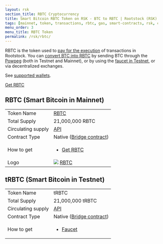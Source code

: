 ```yaml
---
layout: rsk
section_title: RBTC Cryptocurrency
title: Smart Bitcoin RBTC Token on RSK - BTC to RBTC | Rootstock (RSK)
tags: [mainnet, token, transactions, rbtc, gas, smart-contracts, rsk, conversion, price, gas-price, gas-cost, smart bitcoin, bitcoin]
menu_order: 3
menu_title: RBTC Token
permalink: /rsk/rbtc/
---
```


RBTC is the token used to [pay for the execution](/rsk/rbtc/gas/) of transactions in Rootstock. You can [convert BTC into RBTC](/rsk/rbtc/conversion/) by sending BTC through the [Powpeg](/guides/two-way-peg-app/) (both in Testnet and Mainnet), or by using the [faucet in Testnet](https://faucet.testnet.rsk.co/), or via decentralized exchanges.

See [supported wallets](/wallet/use/).

<div class="btn-container">
  <span></span>
    <a class="green" href="https://rootstock.io/rbtc/#get-rbtc">Get RBTC</a>
</div>

## RBTC (Smart Bitcoin in Mainnet)

<table class="table">
  <tbody>
    <tr>
      <td scope="row">Token Name</td>
      <td><a href="https://coinmarketcap.com/currencies/rsk-smart-bitcoin/" target="_blank">RBTC</a></td>
    </tr>
    <tr>
      <td scope="row">Total Supply</td>
      <td>21,000,000 RBTC</td>
    </tr>
    <tr>
      <td scope="row">Circulating supply</td>
      <td><a href="https://backend.explorer.rsk.co/circulating/circulatingSupply" target="_blank">API</a></td>
    </tr>
    <tr>
      <td scope="row">Contract Type</td>
      <td>Native (<a href="https://explorer.rsk.co/address/0x0000000000000000000000000000000001000006" target="_blank">Bridge contract</a>)</td>
    </tr>
    <tr>
      <td scope="row">How to get</td>
      <td>
        <ul>
            <li><a href="https://rootstock.io/rbtc/#get-rbtc" target="_blank">Get RBTC</a></li>
        </ul>
      </td>
    </tr>
    <tr>
      <td scope="row">Logo</td>
      <td>
        <img src="/assets/img/rsk/RBTC-logo.png" />
        <a href="/assets/img/rsk/RBTC-logo.png" target="_blank">RBTC</a>
      </td>
    </tr>
  </tbody>
</table>

## tRBTC (Smart Bitcoin in Testnet)

<table class="table">
  <tbody>
    <tr>
      <td scope="row">Token Name</td>
      <td>tRBTC</td>
    </tr>
    <tr>
      <td scope="row">Total Supply</td>
      <td>21,000,000 tRBTC</td>
    </tr>
    <tr>
      <td scope="row">Circulating supply</td>
      <td><a href="https://backend.explorer.testnet.rsk.co/circulating/circulatingSupply" target="_blank">API</a></td>
    </tr>
    <tr>
      <td scope="row">Contract Type</td>
      <td>Native (<a href="https://explorer.testnet.rsk.co/address/0x0000000000000000000000000000000001000006" target="_blank">Bridge contract</a>)</td>
    </tr>
    <tr>
      <td scope="row">How to get</td>
      <td>
        <ul>
            <li><a href="https://faucet.rsk.co" target="_blank">Faucet</a></li>
        </ul>
      </td>
    </tr>
  </tbody>
</table>
